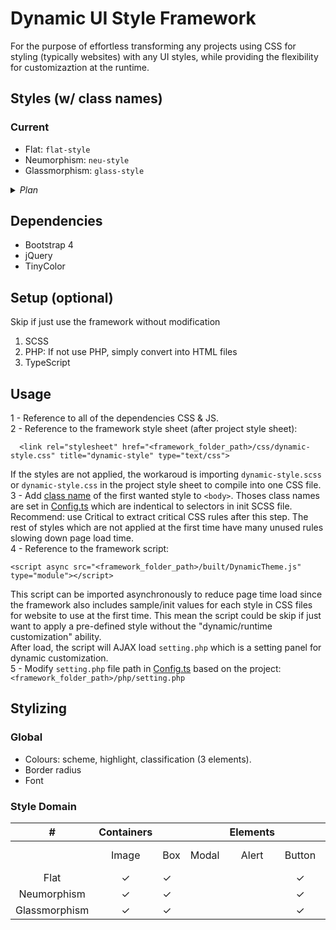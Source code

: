 # Dynamic UI Style Framework

For the purpose of effortless transforming any projects using CSS for styling (typically websites) with any UI styles,  while providing the flexibility for customizaztion at the runtime.

## Styles   (w/ class names)
### Current
<a id="style-names"></a>
+ Flat: ```flat-style```
+ Neumorphism: ```neu-style```
+ Glassmorphism: ```glass-style```

<details>
<summary><i>Plan</i></summary>
<!--Blank line on purpuse-->

+ Material
+ Skeuomorphism
+ Gradient
+ Neon
+ Cyberpunk
+ Metalic
+ NES/Pixel
+ Grid
+ Windows
+ Monograph
</details>

## Dependencies
  + Bootstrap 4
  + jQuery
  + TinyColor

## Setup (optional)
Skip if just use the framework without modification
1. SCSS
2. PHP: If not use PHP, simply convert into HTML files
3. TypeScript

## Usage
1 - Reference to all of the dependencies CSS & JS.  
2 - Reference to the framework style sheet (after project style sheet):  
```      
  <link rel="stylesheet" href="<framework_folder_path>/css/dynamic-style.css" title="dynamic-style" type="text/css">
  ```  
If the styles are not applied,  the workaroud is importing ```dynamic-style.scss``` or ```dynamic-style.css``` in the project style sheet to compile into one CSS file.  
3 - Add [class name](#style-names) of the first wanted style to ```<body>```. Thoses class names are set in [Config.ts](ts/Config.ts) which are indentical to selectors in init SCSS file.  
Recommend: use Critical to extract critical CSS rules after this step. The rest of styles which are not applied at the first time have many unused rules slowing down page load time.  
4 - Reference to the framework script:  
```  
<script async src="<framework_folder_path>/built/DynamicTheme.js" type="module"></script>
```  
This script can be imported  asynchronously to reduce page time load since the framework also includes sample/init values for each style in CSS files for  website to use at the first time. This mean the script could be skip if just want to apply a pre-defined style without the "dynamic/runtime customization" ability.  
After load, the script will AJAX load ```setting.php``` which is a setting panel for dynamic customization.  
5 - Modify ```setting.php``` file path in [Config.ts](ts/Config.ts) based on the project: ```<framework_folder_path>/php/setting.php```

## Stylizing
### Global
+ Colours: scheme, highlight, classification (3 elements).
+ Border radius
+ Font
### Style Domain
|       #       | Containers |     |       | Elements            |        |       |            |      |          |      |        |            |              |        |     |       |   Forms  |       |          |       |        |                   |
|:-------------:|:----------:|-----|-------|:-------------------:|:------:|-------|------------|------|----------|------|--------|------------|--------------|--------|-----|-------|:--------:|:-----:|----------|-------|--------|-------------------|
|               |    Image   | Box | Modal | Alert               | Button | Badge | Breadcrumb | Card | Dropdown | Icon | Navbar | Pagination | Progress bar | Select | Tab | Toast | Checkbox | Input | Textarea | Radio | Switch | Segmented control |
|      Flat     |      ✓     |  ✓  |       |                     |    ✓   |   ✓   |            |      |          |      |        |            |       ✓      |        |     |       |     ✓    |   ✓   |     ✓    |       |        |         ✓         |
|  Neumorphism  |      ✓     |  ✓  |       |                     |    ✓   |   ✓   |            |      |          |      |        |            |       ✓      |        |     |       |     ✓    |   ✓   |     ✓    |   ✓   |    ✓   |         ✓         |
| Glassmorphism |      ✓     |  ✓  |       |                     |    ✓   |   ✓   |            |      |          |      |        |            |       ✓      |        |     |       |     ✓    |   ✓   |     ✓    |       |        |         ✓         |
